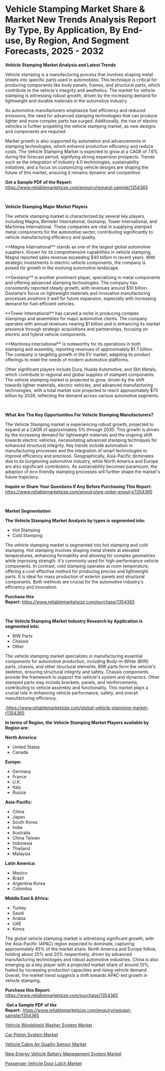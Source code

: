 <p><h1>Vehicle Stamping Market Share & Market New Trends Analysis Report By Type, By Application, By End-use, By Region, And Segment Forecasts, 2025 - 2032</h1></p><p><strong>Vehicle Stamping Market Analysis and Latest Trends</strong></p>
<p><p>Vehicle stamping is a manufacturing process that involves shaping metal sheets into specific parts used in automobiles. This technique is critical for producing components like body panels, frames, and structural parts, which contribute to the vehicle's integrity and aesthetics. The market for vehicle stamping is witnessing robust growth, driven by the increasing demand for lightweight and durable materials in the automotive industry. </p><p>As automotive manufacturers emphasize fuel efficiency and reduced emissions, the need for advanced stamping technologies that can produce lighter and more complex parts has surged. Additionally, the rise of electric vehicles is further propelling the vehicle stamping market, as new designs and components are required. </p><p>Market growth is also supported by automation and advancements in stamping technologies, which enhance production efficiency and reduce costs. The Vehicle Stamping Market is expected to grow at a CAGR of 7.6% during the forecast period, signifying strong expansion prospects. Trends such as the integration of Industry 4.0 technologies, sustainability initiatives, and a focus on customizing vehicle designs are shaping the future of this market, ensuring it remains dynamic and competitive.</p></p>
<p><strong>Get a Sample PDF of the Report:&nbsp;</strong> <a href="https://www.reliablemarketsize.com/enquiry/request-sample/1354365?utm_campaign=2095&utm_medium=2&utm_source=Github&utm_content=ia&utm_term=31032025&utm_id=vehicle-stamping">https://www.reliablemarketsize.com/enquiry/request-sample/1354365</a></p>
<p>&nbsp;</p>
<p><strong>Vehicle Stamping Major Market Players</strong></p>
<p><p>The vehicle stamping market is characterized by several key players, including Magna, Benteler International, Gestamp, Tower International, and Martinrea International. These companies are vital in supplying stamped metal components for the automotive sector, contributing significantly to vehicle manufacturing efficiency and quality.</p><p>**Magna International** stands as one of the largest global automotive suppliers. Known for its comprehensive capabilities in vehicle stamping, Magna reported sales revenue exceeding $40 billion in recent years. With strategic investments in electric vehicle components, the company is poised for growth in the evolving automotive landscape.</p><p>**Gestamp** is another prominent player, specializing in metal components and offering advanced stamping technologies. The company has consistently reported steady growth, with revenues around $10 billion. Gestamp’s focus on lightweight materials and innovative manufacturing processes positions it well for future expansion, especially with increasing demand for fuel-efficient vehicles.</p><p>**Tower International** has carved a niche in producing complex stampings and assemblies for major automotive clients. The company operates with annual revenues nearing $1 billion and is enhancing its market presence through strategic acquisitions and partnerships, focusing on electric and hybrid vehicle components.</p><p>**Martinrea International** is noteworthy for its operations in both stamping and assembly, reporting revenues of approximately $1.7 billion. The company is targeting growth in the EV market, adapting its product offerings to meet the needs of modern automotive platforms.</p><p>Other significant players include Dura, Huada Automotive, and Skh Metals, which contribute to regional and global supplies of stamped components. The vehicle stamping market is projected to grow, driven by the shift towards lighter materials, electric vehicles, and advanced manufacturing technologies, with a total market size projected to reach approximately $70 billion by 2026, reflecting the demand across various automotive segments.</p></p>
<p>&nbsp;</p>
<p><strong>What Are The Key Opportunities For Vehicle Stamping Manufacturers?</strong></p>
<p><p>The Vehicle Stamping market is experiencing robust growth, projected to expand at a CAGR of approximately 5% through 2030. This growth is driven by the increasing demand for lightweight materials and the ongoing shift towards electric vehicles, necessitating advanced stamping techniques for enhanced structural integrity. Key trends include automation in manufacturing processes and the integration of smart technologies to improve efficiency and precision. Geographically, Asia-Pacific dominates due to its burgeoning automotive industry, while North America and Europe are also significant contributors. As sustainability becomes paramount, the adoption of eco-friendly stamping processes will further shape the market's future trajectory.</p></p>
<p><strong>Inquire or Share Your Questions If Any Before Purchasing This Report:</strong> <a href="https://www.reliablemarketsize.com/enquiry/pre-order-enquiry/1354365?utm_campaign=2095&utm_medium=2&utm_source=Github&utm_content=ia&utm_term=31032025&utm_id=vehicle-stamping">https://www.reliablemarketsize.com/enquiry/pre-order-enquiry/1354365</a></p>
<p>&nbsp;</p>
<p><strong>Market Segmentation</strong></p>
<p><strong>The Vehicle Stamping Market Analysis by types is segmented into:</strong></p>
<p><ul><li>Hot Stamping</li><li>Cold Stamping</li></ul></p>
<p><p>The vehicle stamping market is segmented into hot stamping and cold stamping. Hot stamping involves shaping metal sheets at elevated temperatures, enhancing formability and allowing for complex geometries while improving strength. It's commonly used for high-performance vehicle components. In contrast, cold stamping operates at room temperature, offering a cost-effective method for producing precise and lightweight parts. It is ideal for mass production of exterior panels and structural components. Both methods are crucial for the automotive industry's efficiency and innovation.</p></p>
<p><strong>Purchase this Report:&nbsp;</strong><a href="https://www.reliablemarketsize.com/purchase/1354365?utm_campaign=2095&utm_medium=2&utm_source=Github&utm_content=ia&utm_term=31032025&utm_id=vehicle-stamping">https://www.reliablemarketsize.com/purchase/1354365</a></p>
<p>&nbsp;</p>
<p><strong>The Vehicle Stamping Market Industry Research by Application is segmented into:</strong></p>
<p><ul><li>BIW Parts</li><li>Chassis</li><li>Other</li></ul></p>
<p><p>The vehicle stamping market specializes in manufacturing essential components for automotive production, including Body-in-White (BIW) parts, chassis, and other structural elements. BIW parts form the vehicle's skeleton, ensuring structural integrity and safety. Chassis components provide the framework to support the vehicle's system and dynamics. Other stamped parts may include brackets, panels, and reinforcements, contributing to vehicle assembly and functionality. This market plays a crucial role in enhancing vehicle performance, safety, and overall manufacturing efficiency.</p></p>
<p><a href="https://www.reliablemarketsize.com/global-vehicle-stamping-market-r1354365?utm_campaign=2095&utm_medium=2&utm_source=Github&utm_content=ia&utm_term=31032025&utm_id=vehicle-stamping">&nbsp;https://www.reliablemarketsize.com/global-vehicle-stamping-market-r1354365</a></p>
<p><strong>In terms of Region, the Vehicle Stamping Market Players available by Region are:</strong></p>
<p>
    <p> <strong> North America: </strong>
        <ul>
            <li>United States</li>
            <li>Canada</li>
        </ul>
        </p> 
    <p> <strong> Europe: </strong>
        <ul>
            <li>Germany</li>
            <li>France</li>
            <li>U.K.</li>
            <li>Italy</li>
            <li>Russia</li>
        </ul>
        </p> 
    <p> <strong> Asia-Pacific: </strong>
        <ul>
            <li>China</li>
            <li>Japan</li>
            <li>South Korea</li>
            <li>India</li>
            <li>Australia</li>
            <li>China Taiwan</li>
            <li>Indonesia</li>
            <li>Thailand</li>
            <li>Malaysia</li>
        </ul>
        </p> 
    <p> <strong> Latin America: </strong>
        <ul>
            <li>Mexico</li>
            <li>Brazil</li>
            <li>Argentina Korea</li>
            <li>Colombia</li>
        </ul>
        </p> 
    <p> <strong> Middle East & Africa: </strong>
        <ul>
            <li>Turkey</li>
            <li>Saudi</li>
            <li>Arabia</li>
            <li>UAE</li>
            <li>Korea</li>
        </ul>
    </p>
    </p>
<p><p>The global vehicle stamping market is witnessing significant growth, with the Asia-Pacific (APAC) region expected to dominate, capturing approximately 45% of the market share. North America and Europe follow, holding about 25% and 20% respectively, driven by advanced manufacturing technologies and robust automotive industries. China is also emerging as a key player with a projected market share of around 10%, fueled by increasing production capacities and rising vehicle demand. Overall, the market trend suggests a shift towards APAC-led growth in vehicle stamping.</p></p>
<p><strong>Purchase this Report: </strong><a href="https://www.reliablemarketsize.com/purchase/1354365?utm_campaign=2095&utm_medium=2&utm_source=Github&utm_content=ia&utm_term=31032025&utm_id=vehicle-stamping">https://www.reliablemarketsize.com/purchase/1354365</a></p>
<p>&nbsp;<strong>Get a Sample PDF of the Report:&nbsp;&nbsp;</strong><a href="https://www.reliablemarketsize.com/enquiry/request-sample/1354365?utm_campaign=2095&utm_medium=2&utm_source=Github&utm_content=ia&utm_term=31032025&utm_id=vehicle-stamping">https://www.reliablemarketsize.com/enquiry/request-sample/1354365</a></p>
<p><strong></strong></p>
<p><p><a href="https://github.com/abararybar2x/Market-Research-Report-List-1/blob/main/vehicle-windshield-washer-system-market.md?utm_campaign=2095&utm_medium=2&utm_source=Github&utm_content=ia&utm_term=31032025&utm_id=vehicle-stamping">Vehicle Windshield Washer System Market</a></p><p><a href="https://github.com/shamprenadw7/Market-Research-Report-List-1/blob/main/car-piston-system-market.md?utm_campaign=2095&utm_medium=2&utm_source=Github&utm_content=ia&utm_term=31032025&utm_id=vehicle-stamping">Car Piston System Market</a></p><p><a href="https://github.com/estaykaleslo/Market-Research-Report-List-1/blob/main/vehicle-cabin-air-quality-sensor-market.md?utm_campaign=2095&utm_medium=2&utm_source=Github&utm_content=ia&utm_term=31032025&utm_id=vehicle-stamping">Vehicle Cabin Air Quality Sensor Market</a></p><p><a href="https://github.com/parthplagaf6/Market-Research-Report-List-1/blob/main/new-energy-vehicle-battery-management-system-market.md?utm_campaign=2095&utm_medium=2&utm_source=Github&utm_content=ia&utm_term=31032025&utm_id=vehicle-stamping">New Energy Vehicle Battery Management System Market</a></p><p><a href="https://github.com/tandyorandby/Market-Research-Report-List-1/blob/main/passenger-vehicle-door-latch-market.md?utm_campaign=2095&utm_medium=2&utm_source=Github&utm_content=ia&utm_term=31032025&utm_id=vehicle-stamping">Passenger Vehicle Door Latch Market</a></p></p>